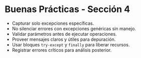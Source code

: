 # Buenas Prácticas - Sección 4

- Capturar solo excepciones específicas.
- No silenciar errores con excepciones genéricas sin manejo.
- Validar parámetros antes de ejecutar operaciones.
- Proveer mensajes claros y útiles para depuración.
- Usar bloques `try-except` y `finally` para liberar recursos.
- Registrar errores críticos para análisis posterior.

